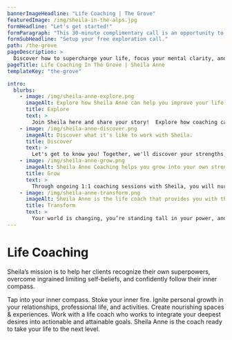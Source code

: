 ```yaml
---
bannerImageHeadline: "Life Coaching | The Grove"
featuredImage: /img/sheila-in-the-alps.jpg
formHeadline: "Let's get started!"
formParagraph: "This 30-minute complimentary call is an opportunity to ask questions and learn how Sheila Anne can help you transform your life:"
formSubHeadline: "Setup your free exploration call."
path: /the-grove
pageDescription: >
  Discover how to supercharge your life, focus your mental clarity, and balance your ambitions with the ability to be present with Sheila Anne Life Coaching
pageTitle: Life Coaching In The Grove | Sheila Anne
templateKey: "the-grove"

intro:
  blurbs:
    - image: /img/sheila-anne-explore.png
      imageAlt: Explore how Sheila Anne can help you improve your life.
      title: Explore
      text: >
        Join Sheila here and share your story!  Explore how coaching can help you achieve the life you envision.
    - image: /img/sheila-anne-discover.png
      imageAlt: Discover what it's like to work with Sheila.
      title: Discover
      text: >
        Let's get to know you! Together, we'll discover your strengths, biggest desires for growth, and create a blueprint for the future.
    - image: /img/sheila-anne-grow.png
      imageAlt: Sheila Anne Coaching helps you grow into your own strength.
      title: Grow
      text: >
        Through ongoing 1:1 coaching sessions with Sheila, you will nurture your power, release limiting beliefs, and start to grow into your own.
    - image: /img/sheila-anne-transform.png
      imageAlt: Sheila Anne is the life coach that provides you with the chance for transformative positive change.
      title: Transform
      text: >
        Your world is changing, you’re standing tall in your power, and you're becoming the most bold & authentic version of you!
---
```


# Life Coaching

Sheila’s mission is to help her clients recognize their own superpowers, overcome ingrained limiting self-beliefs, and confidently follow their inner compass.

Tap into your inner compass. Stoke your inner fire. Ignite personal growth in your relationships, professional life, and activities. Create nourishing spaces & experiences. Work with a life coach who works to integrate your deepest desires into actionable and attainable goals. Sheila Anne is the coach ready to take your life to the next level.
